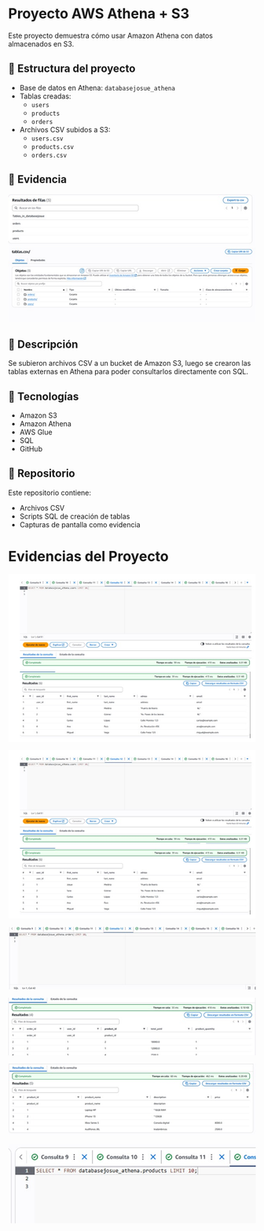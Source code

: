 # Proyecto AWS Athena + S3

Este proyecto demuestra cómo usar Amazon Athena con datos almacenados en S3.

## 📁 Estructura del proyecto

- Base de datos en Athena: `databasejosue_athena`
- Tablas creadas:
  - `users`
  - `products`
  - `orders`
- Archivos CSV subidos a S3:
  - `users.csv`
  - `products.csv`
  - `orders.csv`

## 📸 Evidencia

![Consulta en Athena](evidencias/Imagen%20de%20WhatsApp%202025-05-17%20a%20las%2018.04.23_6db91e22.jpg)
![Evidencia](evidencias/Imagen%20de%20WhatsApp%202025-05-17%20a%20las%2018.06.07_33b32c4b.jpg)



## 📌 Descripción

Se subieron archivos CSV a un bucket de Amazon S3, luego se crearon las tablas externas en Athena para poder consultarlos directamente con SQL.

## 🚀 Tecnologías

- Amazon S3
- Amazon Athena
- AWS Glue
- SQL
- GitHub

## 📂 Repositorio

Este repositorio contiene:
- Archivos CSV
- Scripts SQL de creación de tablas
- Capturas de pantalla como evidencia

# Evidencias del Proyecto
![Evidencia](evidencias/Imagen%20de%20WhatsApp%202025-05-17%20a%20las%2018.07.04_4ab1f8eb.jpg)

![Evidencia 3](evidencias/Imagen%20de%20WhatsApp%202025-05-17%20a%20las%2018.07.04_4ab1f8eb.jpg)

![Evidencia 4](evidencias/Imagen%20de%20WhatsApp%202025-05-17%20a%20las%2018.08.08_618767f8.jpg)

![Evidencia 5](evidencias/Imagen%20de%20WhatsApp%202025-05-17%20a%20las%2018.08.19_12402241.jpg)

![Evidencia 6](evidencias/Imagen%20de%20WhatsApp%202025-05-17%20a%20las%2018.07.41_c81f505b.jpg)

![Evidencia 7](evidencias/Imagen%20de%20WhatsApp%202025-05-17%20a%20las%2018.07.41_d4d6a1d2.jpg)


